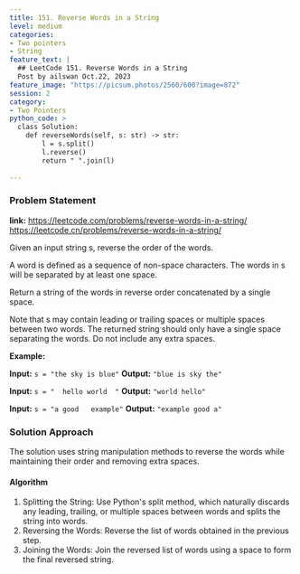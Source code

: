 ```yaml
---
title: 151. Reverse Words in a String
level: medium
categories:
- Two pointers
- String
feature_text: |
  ## LeetCode 151. Reverse Words in a String
  Post by ailswan Oct.22, 2023
feature_image: "https://picsum.photos/2560/600?image=872"
session: 2
category:
- Two Pointers
python_code: >
  class Solution:
    def reverseWords(self, s: str) -> str:
        l = s.split()
        l.reverse()
        return " ".join(l)
      
---
```


### Problem Statement
**link:**
https://leetcode.com/problems/reverse-words-in-a-string/
https://leetcode.cn/problems/reverse-words-in-a-string/
 
Given an input string s, reverse the order of the words.

A word is defined as a sequence of non-space characters. The words in s will be separated by at least one space.

Return a string of the words in reverse order concatenated by a single space.

Note that s may contain leading or trailing spaces or multiple spaces between two words. The returned string should only have a single space separating the words. Do not include any extra spaces.

**Example:**

**Input:** `s = "the sky is blue"`
**Output:** `"blue is sky the"`
 
**Input:** `s = "  hello world  "`
**Output:** `"world hello"`

**Input:** `s = "a good   example"`
**Output:** `"example good a"`
 

### Solution Approach
The solution uses string manipulation methods to reverse the words while maintaining their order and removing extra spaces.

#### Algorithm
1. Splitting the String: Use Python's split method, which naturally discards any leading, trailing, or multiple spaces between words and splits the string into words.
2. Reversing the Words: Reverse the list of words obtained in the previous step.
3. Joining the Words: Join the reversed list of words using a space to form the final reversed string.
